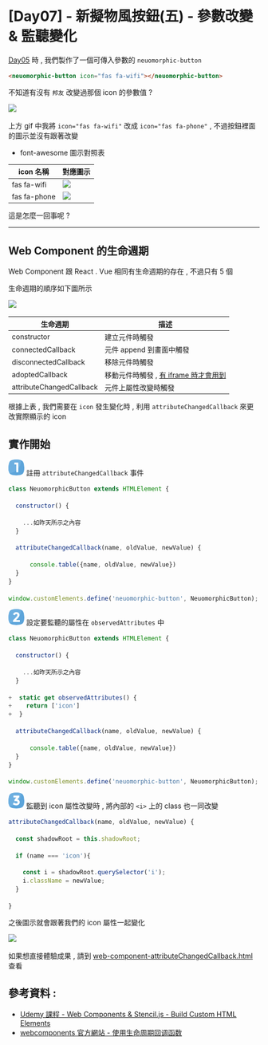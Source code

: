 # [Day07] - 新擬物風按鈕(五) - 參數改變 & 監聽變化

[Day05](https://ithelp.ithome.com.tw/articles/10261965) 時 , 我們製作了一個可傳入參數的 `neuomorphic-button` 

```html
<neuomorphic-button icon="fas fa-wifi"></neuomorphic-button>
```

不知道有沒有 `邦友` 改變過那個 icon 的參數值 ? 

![](https://i.imgur.com/PQCRkg0.gif)

上方 gif 中我將 `icon="fas fa-wifi"` 改成 `icon="fas fa-phone"` , 不過按鈕裡面的圖示並沒有跟著改變

- font-awesome 圖示對照表 

| icon 名稱 | 對應圖示 |
|---|---|
| fas fa-wifi | ![](https://i.imgur.com/3OA3iF9.png) |
| fas fa-phone | ![](https://i.imgur.com/eYLbS8u.png)  |

這是怎麼一回事呢 ?

------

## Web Component 的生命週期

Web Component 跟 React . Vue 相同有生命週期的存在 , 不過只有 5 個

生命週期的順序如下圖所示

![](https://i.imgur.com/I1Fi15z.png)

| 生命週期 | 描述 |
|---|---|
| constructor | 建立元件時觸發 |
| connectedCallback | 元件 append 到畫面中觸發 |
| disconnectedCallback | 移除元件時觸發  |
| adoptedCallback | 移動元件時觸發 , [有 iframe 時才會用到](https://stackoverflow.com/questions/50995139/when-does-webcomponent-adoptedcallback-fire) |
| attributeChangedCallback | 元件上屬性改變時觸發  |

根據上表 , 我們需要在 `icon` 發生變化時 , 利用 `attributeChangedCallback` 來更改實際顯示的 icon 

## 實作開始

![one](https://raw.githubusercontent.com/andrew781026/ithome_ironman_2021/master/day-06/number-icon/one.png) 註冊 `attributeChangedCallback` 事件

```javascript
class NeuomorphicButton extends HTMLElement {

  constructor() {

    ...如昨天所示之內容
  }

  attributeChangedCallback(name, oldValue, newValue) {
  
      console.table({name, oldValue, newValue})
  }
}

window.customElements.define('neuomorphic-button', NeuomorphicButton);
```

![two](https://raw.githubusercontent.com/andrew781026/ithome_ironman_2021/master/day-06/number-icon/two.png) 設定要監聽的屬性在 `observedAttributes` 中

```javascript
class NeuomorphicButton extends HTMLElement {

  constructor() {

    ...如昨天所示之內容
  }

+  static get observedAttributes() {
+    return ['icon']
+  }

  attributeChangedCallback(name, oldValue, newValue) {
  
      console.table({name, oldValue, newValue})
  }
}

window.customElements.define('neuomorphic-button', NeuomorphicButton);
```

![three](https://raw.githubusercontent.com/andrew781026/ithome_ironman_2021/master/day-06/number-icon/three.png) 監聽到 icon 屬性改變時 , 將內部的 `<i>` 上的 class 也一同改變

```javascript
attributeChangedCallback(name, oldValue, newValue) {

  const shadowRoot = this.shadowRoot;

  if (name === 'icon'){

    const i = shadowRoot.querySelector('i');
    i.className = newValue;
  }
  
}
```

之後圖示就會跟著我們的 icon 屬性一起變化

![](https://i.imgur.com/0dbEG6Z.gif)


如果想直接體驗成果 , 請到 [web-component-attributeChangedCallback.html](https://andrew781026.github.io/ithome_ironman_2021/day-07/show-wc.html) 查看


## 參考資料 :

- [Udemy 課程 - Web Components & Stencil.js - Build Custom HTML Elements](https://www.udemy.com/course/web-components-stenciljs-build-custom-html-elements/)
- [webcomponents 官方網站 - 使用生命周期回调函数](https://developer.mozilla.org/zh-CN/docs/Web/Web_Components/Using_custom_elements#%E4%BD%BF%E7%94%A8%E7%94%9F%E5%91%BD%E5%91%A8%E6%9C%9F%E5%9B%9E%E8%B0%83%E5%87%BD%E6%95%B0)
